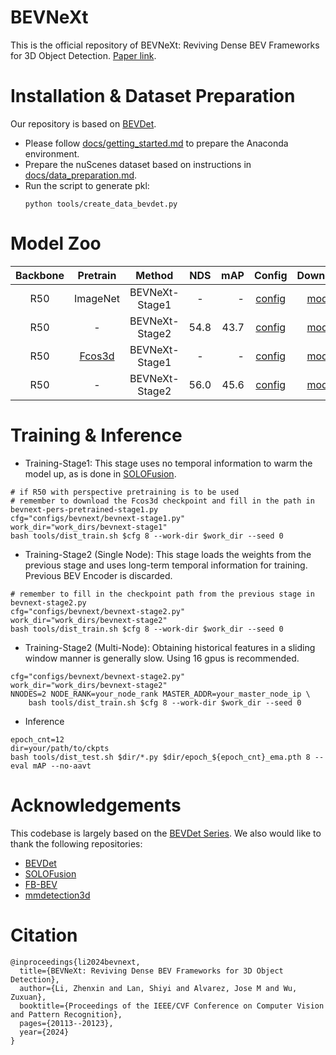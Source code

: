 # BEVNeXt
This is the official repository of BEVNeXt: Reviving Dense BEV Frameworks for 3D Object Detection.
[Paper link](https://arxiv.org/pdf/2312.01696).

# Installation & Dataset Preparation
Our repository is based on [BEVDet](https://github.com/HuangJunJie2017/BEVDet).
+ Please follow [docs/getting_started.md](docs/en/getting_started.md) to prepare the Anaconda environment.
+ Prepare the nuScenes dataset based on instructions in [docs/data_preparation.md](docs/en/data_preparation.md).
+ Run the script to generate pkl:
    ```
    python tools/create_data_bevdet.py
    ```

# Model Zoo
|          Backbone           |  Pretrain  |     Method     | NDS  |  mAP |                           Config                            | Download  |
|:---------------------------:|:----------:|:--------------:|:----:|-----:|:-----------------------------------------------------------:|:---------:|
|             R50             |  ImageNet  | BEVNeXt-Stage1 |  -   |    - |         [config](configs/bevnext/bevnext-stage1.py)         | [model](https://huggingface.co/Zzxxxxxxxx/bevnext/resolve/main/bevnext_stage1.pth?download=true) |
|             R50             |     -      | BEVNeXt-Stage2 | 54.8 | 43.7 |         [config](configs/bevnext/bevnext-stage2.py)         | [model](https://huggingface.co/Zzxxxxxxxx/bevnext/resolve/main/bevnext_stage2.pth?download=true) |
|             R50             | [Fcos3d](https://download.openmmlab.com/mmdetection3d/v0.1.0_models/nuimages_semseg/cascade_mask_rcnn_r50_fpn_coco-20e_20e_nuim/cascade_mask_rcnn_r50_fpn_coco-20e_20e_nuim_20201009_124951-40963960.pth) | BEVNeXt-Stage1 |  -   |    - | [config](configs/bevnext/bevnext-pers-pretrained-stage1.py) | [model](https://huggingface.co/Zzxxxxxxxx/bevnext/resolve/main/bevnext_perspective_stage1.pth?download=true) |
|             R50             |     -      | BEVNeXt-Stage2 | 56.0 | 45.6 | [config](configs/bevnext/bevnext-pers-pretrained-stage2.py) | [model](https://huggingface.co/Zzxxxxxxxx/bevnext/resolve/main/bevnext_perspective_stage2.pth?download=true) |

# Training & Inference

+ Training-Stage1: This stage uses no temporal information to warm the model up, as is done in [SOLOFusion](https://github.com/Divadi/SOLOFusion).
```
# if R50 with perspective pretraining is to be used
# remember to download the Fcos3d checkpoint and fill in the path in bevnext-pers-pretrained-stage1.py
cfg="configs/bevnext/bevnext-stage1.py"
work_dir="work_dirs/bevnext-stage1"
bash tools/dist_train.sh $cfg 8 --work-dir $work_dir --seed 0
```
+ Training-Stage2 (Single Node): This stage loads the weights from the previous stage and uses long-term temporal information for training. Previous BEV Encoder is discarded.
```
# remember to fill in the checkpoint path from the previous stage in bevnext-stage2.py
cfg="configs/bevnext/bevnext-stage2.py"
work_dir="work_dirs/bevnext-stage2"
bash tools/dist_train.sh $cfg 8 --work-dir $work_dir --seed 0
```
+ Training-Stage2 (Multi-Node): Obtaining historical features in a sliding window manner is generally slow. Using 16 gpus is recommended.
```
cfg="configs/bevnext/bevnext-stage2.py"
work_dir="work_dirs/bevnext-stage2"
NNODES=2 NODE_RANK=your_node_rank MASTER_ADDR=your_master_node_ip \
    bash tools/dist_train.sh $cfg 8 --work-dir $work_dir --seed 0
```
+ Inference
```
epoch_cnt=12
dir=your/path/to/ckpts
bash tools/dist_test.sh $dir/*.py $dir/epoch_${epoch_cnt}_ema.pth 8 --eval mAP --no-aavt
```
# Acknowledgements
This codebase is largely based on the [BEVDet Series](https://github.com/HuangJunJie2017/BEVDet). 
We also would like to thank the following repositories: 
+ [BEVDet](https://github.com/HuangJunJie2017/BEVDet)
+ [SOLOFusion](https://github.com/Divadi/SOLOFusion)
+ [FB-BEV](https://github.com/NVlabs/FB-BEV)
+ [mmdetection3d](https://github.com/open-mmlab/mmdetection3d)
# Citation
```
@inproceedings{li2024bevnext,
  title={BEVNeXt: Reviving Dense BEV Frameworks for 3D Object Detection},
  author={Li, Zhenxin and Lan, Shiyi and Alvarez, Jose M and Wu, Zuxuan},
  booktitle={Proceedings of the IEEE/CVF Conference on Computer Vision and Pattern Recognition},
  pages={20113--20123},
  year={2024}
}
```